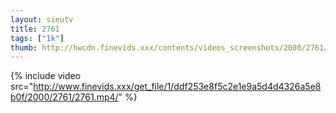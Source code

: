 ```yaml
--- 
layout: sieutv
title: 2761
tags: ["1k"]
thumb: http://hwcdn.finevids.xxx/contents/videos_screenshots/2000/2761/preview.mp4.jpg
---
```

{% include video src="http://www.finevids.xxx/get_file/1/ddf253e8f5c2e1e9a5d4d4326a5e8b0f/2000/2761/2761.mp4/" %} 
